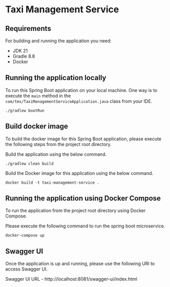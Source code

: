 # Taxi Management Service

## Requirements

For building and running the application you need:

- JDK 21
- Gradle 8.8
- Docker

## Running the application locally

To run this Spring Boot application on your local machine. One way is to execute the `main` method in
the `com/tms/TaxiManagementServiceApplication.java` class from your IDE.

```shell
./gradlew bootRun
```

## Build docker image

To build the docker image for this Spring Boot application, please execute the following steps from the project root directory.

Build the application using the below command.
```shell
./gradlew clean build
```
Build the Docker image for this application using the below command.
```shell
docker build -t taxi-management-service .
```

## Running the application using Docker Compose
To run the application from the project root directory using Docker Compose.

Please execute the following command to run the spring boot microservice.
```shell
docker-compose up
```

## Swagger UI
Once the application is up and running, please use the following URl to access Swagger UI.

Swagger UI URL - http://localhost:8081/swagger-ui/index.html